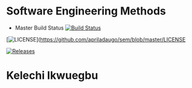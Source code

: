 # Software Engineering Methods 

- Master Build Status [![Build Status](https://travis-ci.com/apriladaugo/sem.svg?branch=main)](https://https://travis-ci.com/github/apriladaugo/sem)

[![LICENSE](https://img.shields.io/github/license/apriladaugo/sem.svg?style=flat-square)](https://github.com/apriladaugo/sem/blob/master/LICENSE

[![Releases](https://img.shields.io/github/release/apriladaugo/sem/all.svg?style=flat-square)](https://github.com/apriladaugo/sem/releases)


# Kelechi Ikwuegbu
